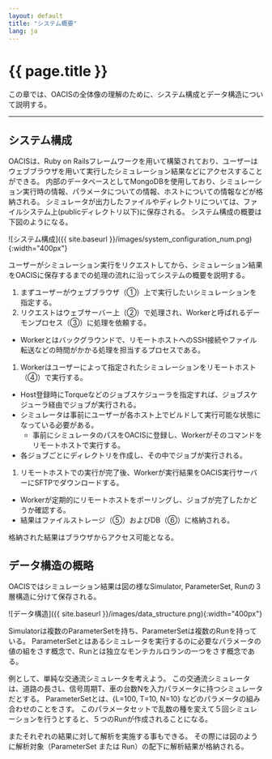 ```yaml
---
layout: default
title: "システム概要"
lang: ja
---
```


# {{ page.title }}

この章では、OACISの全体像の理解のために、システム構成とデータ構造について説明する。

---

## システム構成

OACISは、Ruby on Railsフレームワークを用いて構築されており、ユーザーはウェブブラウザを用いて実行したシミュレーション結果などにアクセスすることができる。
内部のデータベースとしてMongoDBを使用しており、シミュレーション実行時の情報、パラメータについての情報、ホストについての情報などが格納される。
シミュレータが出力したファイルやディレクトリについては、ファイルシステム上(publicディレクトリ以下)に保存される。
システム構成の概要は下図のようになる。

![システム構成]({{ site.baseurl }}/images/system_configuration_num.png){:width="400px"}

ユーザーがシミュレーション実行をリクエストしてから、シミュレーション結果をOACISに保存するまでの処理の流れに沿ってシステムの概要を説明する。

1. まずユーザーがウェブブラウザ（①）上で実行したいシミュレーションを指定する。
1. リクエストはウェブサーバー上（②）で処理され、Workerと呼ばれるデーモンプロセス（③）に処理を依頼する。
  * Workerとはバックグラウンドで、リモートホストへのSSH接続やファイル転送などの時間がかかる処理を担当するプロセスである。
1. Workerはユーザーによって指定されたシミュレーションをリモートホスト（④）で実行する。
  * Host登録時にTorqueなどのジョブスケジューラを指定すれば、ジョブスケジューラ経由でジョブが実行される。
  * シミュレータは事前にユーザーが各ホスト上でビルドして実行可能な状態になっている必要がある。
    * 事前にシミュレータのパスをOACISに登録し、Workerがそのコマンドをリモートホストで実行する。
  * 各ジョブごとにディレクトリを作成し、その中でジョブが実行される。
1. リモートホストでの実行が完了後、Workerが実行結果をOACIS実行サーバーにSFTPでダウンロードする。
  * Workerが定期的にリモートホストをポーリングし、ジョブが完了したかどうか確認する。
  * 結果はファイルストレージ（⑤）およびDB（⑥）に格納される。


格納された結果はブラウザからアクセス可能となる。

## データ構造の概略

OACISではシミュレーション結果は図の様なSimulator, ParameterSet, Runの３層構造に分けて保存される。

![データ構造]({{ site.baseurl }}/images/data_structure.png){:width="400px"}

Simulatorは複数のParameterSetを持ち、ParameterSetは複数のRunを持っている。
ParameterSetとはあるシミュレータを実行するのに必要なパラメータの値の組をさす概念で、Runとは独立なモンテカルロランの一つをさす概念である。

例として、単純な交通流シミュレータを考えよう。
この交通流シミュレータは、道路の長さL、信号周期T、車の台数Nを入力パラメータに持つシミュレータだとする。
ParameterSetとは、{L=100, T=10, N=10} などのパラメータの組み合わせのことをさす。
このパラメータセットで乱数の種を変えて５回シミュレーションを行うとすると、５つのRunが作成されることになる。

またそれぞれの結果に対して解析を実施する事もできる。
その際には図のように解析対象（ParameterSet または Run）の配下に解析結果が格納される。

